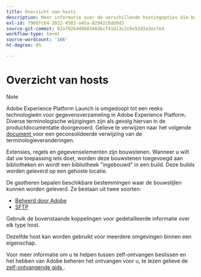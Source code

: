 ```yaml
---
title: Overzicht van hosts
description: Meer informatie over de verschillende hostingopties die beschikbaar zijn in Adobe Experience Platform.
exl-id: 7968fc64-2022-4503-a45a-82942c6dd9d3
source-git-commit: 02af02644968346dbcf41d13c2c6e52d3a3ec7ed
workflow-type: tm+mt
source-wordcount: '166'
ht-degree: 0%

---
```


# Overzicht van hosts

>[!NOTE]
>
>Adobe Experience Platform Launch is omgedoopt tot een reeks technologieën voor gegevensverzameling in Adobe Experience Platform. Diverse terminologische wijzigingen zijn als gevolg hiervan in de productdocumentatie doorgevoerd. Gelieve te verwijzen naar het volgende [ document ](../../../term-updates.md) voor een geconsolideerde verwijzing van de terminologieveranderingen.

Extensies, regels en gegevenselementen zijn bouwstenen. Wanneer u wilt dat uw toepassing iets doet, worden deze bouwstenen toegevoegd aan bibliotheken en wordt een bibliotheek &quot;ingebouwd&quot; in een build. Deze builds worden geleverd op een gehoste locatie.

De gastheren bepalen beschikbare bestemmingen waar de bouwstijlen kunnen worden geleverd. Ze bestaan uit twee soorten:

* [ Beheerd door Adobe ](./managed-by-adobe-host.md)
* [SFTP](./sftp-host.md)

Gebruik de bovenstaande koppelingen voor gedetailleerde informatie over elk type host.

Dezelfde host kan worden gebruikt voor meerdere omgevingen binnen een eigenschap.

Voor meer informatie om u te helpen tussen zelf-ontvangen beslissen en het hebben van Adobe beheren het ontvangen voor u, te lezen gelieve de [ zelf-ontvangende gids ](./self-hosting-libraries.md).

